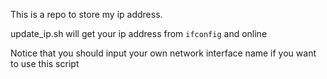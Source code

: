 This is a repo to store my ip address.   

update_ip.sh will get your ip address from ```ifconfig``` and online

Notice that you should input your own network interface name if you want to use this script
